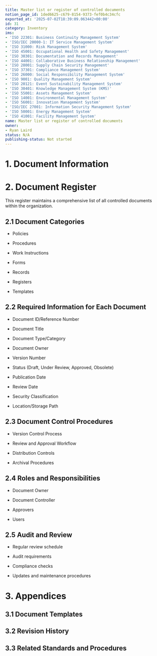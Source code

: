 ```yaml
---
title: Master list or register of controlled documents
notion_page_id: 1ded6625-c679-8154-9373-fef0b4c34cfc
exported_at: '2025-07-02T18:39:09.063442+00:00'
id: 31
category: Inventory
ims:
- 'ISO 22301: Business Continuity Management System'
- 'ISO/IEC 20000-1: IT Service Management System'
- 'ISO 31000: Risk Management System'
- 'ISO 45001: Occupational Health and Safety Management'
- 'ISO 30301: Documentation and Records Management'
- 'ISO 44001: Collaborative Business Relationship Management'
- 'ISO 28001: Supply Chain Security Management'
- 'ISO 37301: Compliance Management System'
- 'ISO 26000: Social Responsibility Management System'
- 'ISO 9001: Quality Management System'
- 'ISO 20121: Event Sustainability Management System'
- 'ISO 30401: Knowledge Management System (KMS)'
- 'ISO 55001: Assets Management System'
- 'ISO 14001: Environmental Management System'
- 'ISO 56001: Innovation Management System'
- 'ISO/IEC 27001: Information Security Management System'
- 'ISO 50001: Energy Management System'
- 'ISO 41001: Facility Management System'
name: Master list or register of controlled documents
owner:
- Ryan Laird
status: N/A
publishing-status: Not started
---
```


# 1. Document Information

<!-- Unsupported block type: table -->

# 2. Document Register

This register maintains a comprehensive list of all controlled documents within the organization.

## 2.1 Document Categories

- Policies

- Procedures

- Work Instructions

- Forms

- Records

- Registers

- Templates

## 2.2 Required Information for Each Document

- Document ID/Reference Number

- Document Title

- Document Type/Category

- Document Owner

- Version Number

- Status (Draft, Under Review, Approved, Obsolete)

- Publication Date

- Review Date

- Security Classification

- Location/Storage Path

## 2.3 Document Control Procedures

- Version Control Process

- Review and Approval Workflow

- Distribution Controls

- Archival Procedures

## 2.4 Roles and Responsibilities

- Document Owner

- Document Controller

- Approvers

- Users

## 2.5 Audit and Review

- Regular review schedule

- Audit requirements

- Compliance checks

- Updates and maintenance procedures

# 3. Appendices

## 3.1 Document Templates

## 3.2 Revision History

## 3.3 Related Standards and Procedures